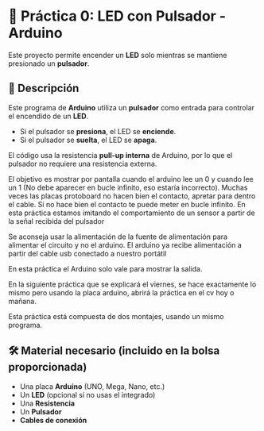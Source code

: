 # 🔘 Práctica 0: LED con Pulsador - Arduino

Este proyecto permite encender un **LED** solo mientras se mantiene presionado un **pulsador**.

## 📜 Descripción

Este programa de **Arduino** utiliza un **pulsador** como entrada para controlar el encendido de un **LED**.  
- Si el pulsador se **presiona**, el LED se **enciende**.  
- Si el pulsador se **suelta**, el LED se **apaga**.  

El código usa la resistencia **pull-up interna** de Arduino, por lo que el pulsador no requiere una resistencia externa.

El objetivo es mostrar por pantalla cuando el arduino lee un 0 y cuando lee un 1 (No debe
aparecer en bucle infinito, eso estaría incorrecto).
Muchas veces las placas protoboard no hacen bien el contacto, apretar para dentro el cable.
Si no hace bien el contacto te puede meter en bucle infinito.
En esta práctica estamos imitando el comportamiento de un sensor a partir de la 
señal recibida del pulsador

Se aconseja usar la alimentación de la fuente de alimentación para alimentar
el circuito y no el arduino.
El arduino ya recibe alimentación a partir del cable usb conectado
a nuestro portátil

En esta práctica el Arduino solo vale para mostrar la salida.

En la siguiente práctica que se explicará el viernes, se hace exactamente lo mismo pero usando
la placa arduino, abrirá la práctica en el cv hoy o mañana.

Esta práctica está compuesta de dos montajes, usando un mismo programa.

## 🛠️ Material necesario (incluido en la bolsa proporcionada)

- Una placa **Arduino** (UNO, Mega, Nano, etc.)
- Un **LED** (opcional si no usas el integrado)
- Una **Resistencia**
- Un **Pulsador**
- **Cables de conexión**

